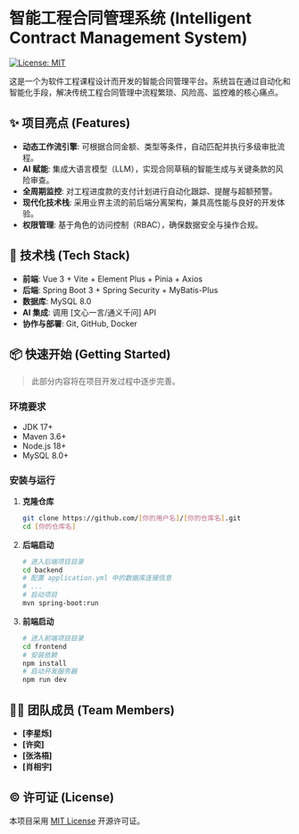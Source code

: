 # 智能工程合同管理系统 (Intelligent Contract Management System)

[![License: MIT](https://img.shields.io/badge/License-MIT-yellow.svg)](https://opensource.org/licenses/MIT)

这是一个为软件工程课程设计而开发的智能合同管理平台。系统旨在通过自动化和智能化手段，解决传统工程合同管理中流程繁琐、风险高、监控难的核心痛点。

## ✨ 项目亮点 (Features)

*   **动态工作流引擎**: 可根据合同金额、类型等条件，自动匹配并执行多级审批流程。
*   **AI 赋能**: 集成大语言模型（LLM），实现合同草稿的智能生成与关键条款的风险审查。
*   **全周期监控**: 对工程进度款的支付计划进行自动化跟踪、提醒与超额预警。
*   **现代化技术栈**: 采用业界主流的前后端分离架构，兼具高性能与良好的开发体验。
*   **权限管理**: 基于角色的访问控制（RBAC），确保数据安全与操作合规。

## 🚀 技术栈 (Tech Stack)

*   **前端**: Vue 3 + Vite + Element Plus + Pinia + Axios
*   **后端**: Spring Boot 3 + Spring Security + MyBatis-Plus
*   **数据库**: MySQL 8.0
*   **AI 集成**: 调用 [文心一言/通义千问] API
*   **协作与部署**: Git, GitHub, Docker
## 📦 快速开始 (Getting Started)

> 此部分内容将在项目开发过程中逐步完善。

### 环境要求

*   JDK 17+
*   Maven 3.6+
*   Node.js 18+
*   MySQL 8.0+

### 安装与运行

1.  **克隆仓库**
    ```bash
    git clone https://github.com/[你的用户名]/[你的仓库名].git
    cd [你的仓库名]
    ```

2.  **后端启动**
    ```bash
    # 进入后端项目目录
    cd backend
    # 配置 application.yml 中的数据库连接信息
    # ...
    # 启动项目
    mvn spring-boot:run
    ```

3.  **前端启动**
    ```bash
    # 进入前端项目目录
    cd frontend
    # 安装依赖
    npm install
    # 启动开发服务器
    npm run dev
    ```

## 🧑‍💻 团队成员 (Team Members)

*   **[李星烁]**
*   **[许奕]**
*   **[张洛梧]**
*   **[肖相宇]**

## ©️ 许可证 (License)

本项目采用 [MIT License](LICENSE) 开源许可证。
